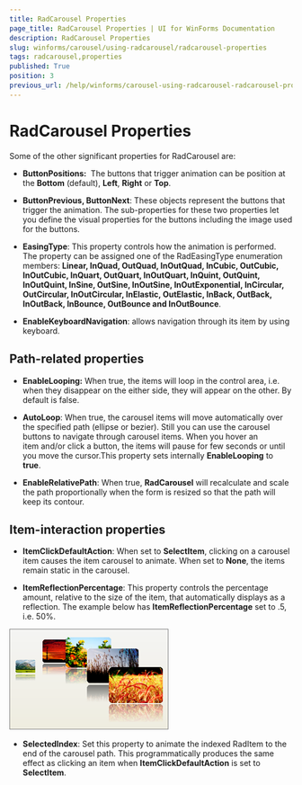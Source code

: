 ```yaml
---
title: RadCarousel Properties
page_title: RadCarousel Properties | UI for WinForms Documentation
description: RadCarousel Properties
slug: winforms/carousel/using-radcarousel/radcarousel-properties
tags: radcarousel,properties
published: True
position: 3
previous_url: /help/winforms/carousel-using-radcarousel-radcarousel-properties.html
---
```


# RadCarousel Properties



Some of the other significant properties for RadCarousel are:

* __ButtonPositions:__  The buttons that trigger animation can be position at the __Bottom__ (default), __Left__, __Right__ or __Top__.
          

* __ButtonPrevious, ButtonNext__: These objects represent the buttons that trigger the animation. The sub-properties for these two properties let you define the visual properties for the buttons including the image used for the buttons.
          

* __EasingType__: This property controls how the animation is performed. The property can be assigned one of the RadEasingType enumeration members: __Linear, InQuad, OutQuad, InOutQuad, InCubic, OutCubic, InOutCubic, InQuart, OutQuart, InOutQuart, InQuint, OutQuint, InOutQuint, InSine, OutSine, InOutSine, InOutExponential, InCircular, OutCircular, InOutCircular, InElastic, OutElastic, InBack, OutBack, InOutBack, InBounce, OutBounce and InOutBounce__.
          

* __EnableKeyboardNavigation__: allows navigation through its item by using keyboard.
          

## Path-related properties

* __EnableLooping:__ When true, the items will loop in the control area, i.e. when they disappear on the either side, they will appear on the other. By default is false.
            

* __AutoLoop__: When true, the carousel items will move automatically over the specified path (ellipse or bezier). Still you can use the carousel buttons to navigate through carousel items. When you hover an item and/or click a button, the items will pause for few seconds or until you move the cursor.This property sets internally __EnableLooping__ to __true__. 
            

* __EnableRelativePath__: When true, __RadCarousel__ will recalculate and scale the path proportionally when the form is resized so that the path will keep its contour.
            

## Item-interaction properties

* __ItemClickDefaultAction__: When set to __SelectItem__, clicking on a carousel item causes the item carousel to animate. When set to __None__, the items remain static in the carousel.
            

* __ItemReflectionPercentage__: This property controls the percentage amount, relative to the size of the item, that automatically displays as a reflection. The example below has __ItemReflectionPercentage__ set to .5, i.e. 50%.

 ![carousel-using-radcarousel-radcarousel-properties 001](images/carousel-using-radcarousel-radcarousel-properties001.png)

* __SelectedIndex__: Set this property to animate the indexed RadItem to the end of the carousel path. This programmatically produces the same effect as clicking an item when __ItemClickDefaultAction__ is set to __SelectItem__.
            
